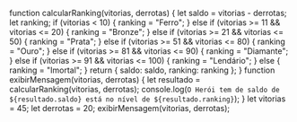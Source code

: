 function calcularRanking(vitorias, derrotas) {
    let saldo = vitorias - derrotas;
    let ranking;
    if (vitorias < 10) {
        ranking = "Ferro";
    } else if (vitorias >= 11 && vitorias <= 20) {
        ranking = "Bronze";
    } else if (vitorias >= 21 && vitorias <= 50) {
        ranking = "Prata";
    } else if (vitorias >= 51 && vitorias <= 80) {
        ranking = "Ouro";
    } else if (vitorias >= 81 && vitorias <= 90) {
        ranking = "Diamante";
    } else if (vitorias >= 91 && vitorias <= 100) {
        ranking = "Lendário";
    } else {
        ranking = "Imortal";
    }
    return {
        saldo: saldo,
        ranking: ranking
    };
}
function exibirMensagem(vitorias, derrotas) {
    let resultado = calcularRanking(vitorias, derrotas);
    console.log(`O Herói tem de saldo de ${resultado.saldo} está no nível de ${resultado.ranking}`);
}
let vitorias = 45;
let derrotas = 20;
exibirMensagem(vitorias, derrotas);
